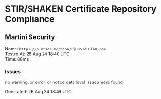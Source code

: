 # STIR/SHAKEN Certificate Repository Compliance

## Martini Security

Name: `https://p.mtsec.me/2e5a/Cj8O5IdBHlbH.pem`\
Tested At: 26 Aug 24 18:40 UTC\
Time: 88ms

### Issues

no warning, or error, or notice date level issues were found

Generated: 26 Aug 24 18:49 UTC